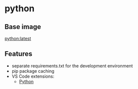 # python

## Base image
[python:latest](https://hub.docker.com/_/python)

## Features
* separate requirements.txt for the development environment
* pip package caching
* VS Code extensions: 
    * [Python](https://marketplace.visualstudio.com/items?itemName=ms-python.python)
